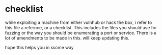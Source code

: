 # checklist

while exploiting a machine from either vulnhub or hack the box, i refer to this file a refernce, or a checklist. This includes the files you should use for fuzzing or the way you should be enumerating a port or service. 
There is a lot of amendments to be made in this. 
will keep updating this.

hope this helps you in ssome way
